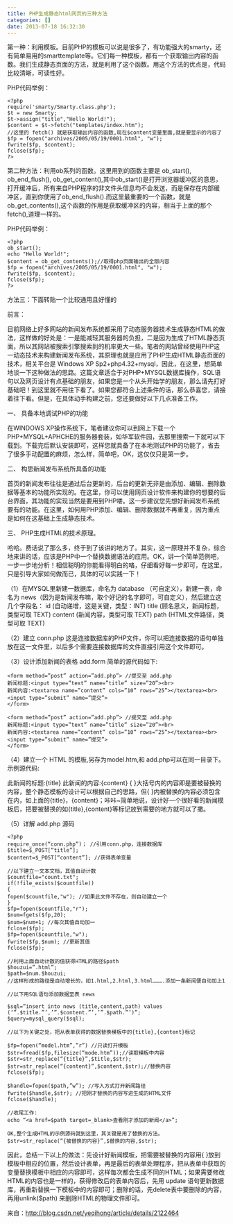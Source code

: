 ```yaml
---
title: PHP生成静态html网页的三种方法
categories: []
date: 2013-07-18 16:32:30
---
```


第一种：利用模板。目前PHP的模板可以说是很多了，有功能强大的smarty，还有简单易用的smarttemplate等。它们每一种模板，都有一个获取输出内容的函数。我们生成静态页面的方法，就是利用了这个函数。用这个方法的优点是，代码比较清晰，可读性好。

PHP代码举例：
```
<?php
require('smarty/Smarty.class.php');
$t = new Smarty;
$t->assign("title","Hello World!");
$content = $t->fetch("templates/index.htm");
//这里的 fetch() 就是获取输出内容的函数,现在$content变量里面,就是要显示的内容了
$fp = fopen("archives/2005/05/19/0001.html", "w");
fwrite($fp, $content);
fclose($fp);
?>
```


第二种方法：利用ob系列的函数。这里用到的函数主要是 ob_start(), ob_end_flush(), ob_get_content(),其中ob_start()是打开浏览器缓冲区的意思，打开缓冲后，所有来自PHP程序的非文件头信息均不会发送，而是保存在内部缓冲区，直到你使用了ob_end_flush().而这里最重要的一个函数，就是ob_get_contents(),这个函数的作用是获取缓冲区的内容，相当于上面的那个fetch(),道理一样的。

PHP代码举例：
```
<?php
ob_start();
echo "Hello World!";
$content = ob_get_contents();//取得php页面输出的全部内容
$fp = fopen("archives/2005/05/19/0001.html", "w");
fwrite($fp, $content);
fclose($fp);
?>

```

方法三：下面转贴一个比较通用且好懂的

前言：

目前网络上好多网站的新闻发布系统都采用了动态服务器技术生成静态HTML的做法，这样做的好处是：一是能减轻其服务器的负担，二是因为生成了HTML静态页面，所以其网站被搜索引擎搜索到的机率更大一些。笔者的网站曾经使用PHP这一动态技术来构建新闻发布系统，其原理也就是应用了PHP生成HTML静态页面的技术，相关平台是 Windows XP Sp2+php4.32+mysql，因此，在这里，想简单地谈一下这种做法的思路。这篇文章适合于对PHP+MYSQL数据库操作，SQL语句以及网页设计有点基础的朋友，如果您是一个从头开始学的朋友，那么请先打好基础吧！到这里就不用往下看了。如果您都符合上述条件的话，那么恭喜您，请接着往下看。但是，在具体动手构建之前，您还要做好以下几点准备工作。

一、 具备本地调试PHP的功能

在WINDOWS XP操作系统下，笔者建议你可以到网上下载一个PHP+MYSQL+APHCHE的服务器套装，如华军软件园，去那里搜索一下就可以下载到。下载完后默认安装即可，这样您就具备了在本地测试PHP的功能了，省去了很多手动配置的麻烦，怎么样，简单吧，OK，这仅仅只是第一步。

二、 构思新闻发布系统所具备的功能

首页的新闻发布往往是通过后台更新的，后台的更新无非是由添加、编辑、删除数据等基本的功能所实现的。在这里，你可以使用网页设计软件来构建你的想要的后台界面，其功能的实现当然是要用到PHP喽。这一步建议您先想好新闻发布系统要有的功能。在这里，如何用PHP添加、编辑、删除数据就不再重复，因为重点是如何在这基础上生成静态技术。

三、 PHP生成HTML的技术原理。

哈哈。费话说了那么多，终于到了该讲的地方了。其实，这一原理并不复杂，综合地来讲的话，应该是PHP中一个替换数据语法的应用。OK，讲一个简单范例吧，一步一步地分析！相信聪明的你能看得明白的咯，仔细看好每一步即可，在这里，只是引导大家如何做而已，具体的可以实践一下！

（1）在MYSQL里新建一数据库，命名为 database （可自定义），新建一表，命名为 news（因为是新闻发布嘛，取个好记的名字即可，可自定义），然后建立这几个字段名：
id (自动递增，这是关键，类型：INT)
title (顾名思义，新闻标题，类型可取 TEXT)
content (新闻内容，类型可取 TEXT)
path (HTML文件路径，类型可取 TEXT)

（2）建立 conn.php
这是连接数据库的PHP文件，你可以把连接数据的语句单独放在这一文件里，以后多个需要连接数据库的文件直接引用这个文件即可。

（3）设计添加新闻的表格 add.form 简单的源代码如下:
```
<form method=”post” action=”add.php”> //提交至 add.php
新闻标题:<input type=”text” name=”title” size=”20”><br>
新闻内容:<textarea name=”content” cols=”10” rows=”25”></textarea><br>
<input type=”submit” name=”提交”>
</form>

<form method=”post” action=”add.php”> //提交至 add.php
新闻标题:<input type=”text” name=”title” size=”20”><br>
新闻内容:<textarea name=”content” cols=”10” rows=”25”></textarea><br>
<input type=”submit” name=”提交”>
</form>

```

（4）建立一个 HTML 的模板,另存为model.htm,和 add.php可以在同一目录下。
示例源代码:
<html>
<body>
此新闻的标题:{title}
此新闻的内容:{content}
</body>
</html>
{ }大括号内的内容即是要被替换的内容，整个静态模板的设计可以根据自己的思路，但{ }内被替换的内容必须包含在内，如上面的{title}，{content}；咔咔~简单地说，设计好一个很好看的新闻模板后，把要被替换的如{title},{content}等标记放到需要的地方就可以了撒。

（5）详解 add.php 源码

```
<?php
require_once(“conn.php”)； //引用conn.php，连接数据库
$title=$_POST[“title”];
$content=$_POST[“content”]; //获得表单变量

//以下建立一文本文档，其值自动计数
$countfile="count.txt";
if(!file_exists($countfile))
{
fopen($countfile,"w"); //如果此文件不存在，则自动建立一个
}
$fp=fopen($countfile,"r");
$num=fgets($fp,20);
$num=$num+1; //每次其值自动加一
fclose($fp);
$fp=fopen($countfile,"w");
fwrite($fp,$num); //更新其值
fclose($fp);

//利用上面自动计数的值获得HTML的路径$path
$houzui=”.html”;
$path=$num.$houzui;
//这样形成的路径是自动增长的，如1.html,2.html,3.html……….添加一条新闻便自动加上1

//以下用SQL语句添加数据至表 news

$sql=”insert into news (title,content,path) values (‘”.$title.”’,’”.$content.”’,’”.$path.”’)”;
$query=mysql_query($sql);

//以下为关键之处，把从表单获得的数据替换模板中的{title},{content}标记

$fp=fopen(“model.htm”,”r”) //只读打开模板
$str=fread($fp,filesize(“mode.htm”));//读取模板中内容
$str=str_replace(“{title}”,$title,$str);
$str=str_replace(“{content}”,$content,$str);//替换内容
fclose($fp);

$handle=fopen($path,”w”); //写入方式打开新闻路径
fwrite($handle,$str); //把刚才替换的内容写进生成的HTML文件
fclose($handle);

//收尾工作:
echo “<a href=$path target=_blank>查看刚才添加的新闻</a>”;

OK,整个生成HTML的示例源码就到这里，其关键是用了替换的方法。
$str=str_replace(“{被替换的内容}”,$替换的内容,$str);
```


因此，总结一下以上的做法：先设计好新闻模板，把需要被替换的内容用{ }放到模板中相应的位置，然后设计表单，再是最后的表单处理程序，把从表单中获取的变量替换模板中相应的内容即可，这样每次都会生成不同的HTML；如果需要修改HTML的内容也是一样的，获得修改后的表单内容后，先用 update 语句更新数据库，再重新替换一下模板中的内容即可；删除的话，先delete表中要删除的内容，再用unlink($path) 来删除HTML的物理文件即可。

来自：http://blog.csdn.net/yeqihong/article/details/2122464
